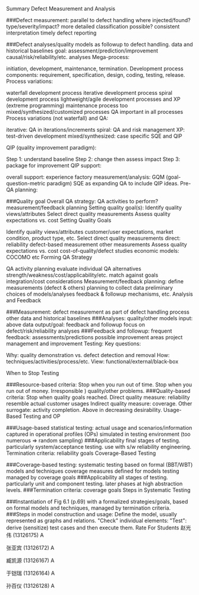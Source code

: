 Summary
Defect Measurement and Analysis

###Defect measurement:
    parallel to defect handling
    where injected/found?
    type/severity/impact?
    more detailed classification possible?
    consistent interpretation
    timely defect reporting

###Defect analyses/quality models
    as followup to defect handling.
    data and historical baselines
    goal: assessment/prediction/improvement
    causal/risk/reliability/etc. analyses
Mega-process:

initiation, development, maintenance, termination.
Development process components:
requirement, specification, design, coding, testing, release.
Process variations:

waterfall development process
iterative development process
spiral development process
lightweight/agile development processes and XP (extreme programming)
maintenance process too
mixed/synthesized/customized processes
QA important in all processes
Process variations (not waterfall) and QA:

iterative: QA in iterations/increments
spiral: QA and risk management
XP: test-driven development
mixed/synthesized: case specific
SQE and QIP

QIP (quality improvement paradigm):

Step 1: understand baseline
Step 2: change then assess impact
Step 3: package for improvement
QIP support:

overall support: experience factory
measurement/analysis: GQM (goal-question-metric paradigm)
SQE as expanding QA to include QIP ideas.
Pre-QA planning:

###Quality goal
Overall QA strategy:
QA activities to perform?
measurement/feedback planning
Setting quality goal(s):
Identify quality views/attributes
Select direct quality measurements
Assess quality expectations vs. cost
Setting Quality Goals

Identify quality views/attributes
customer/user expectations,
market condition,
product type, etc.
Select direct quality measurements
direct: reliability
defect-based measurement
other measurements
Assess quality expectations vs. cost
cost-of-quality/defect studies
economic models: COCOMO etc
Forming QA Strategy

QA activity planning
evaluate individual QA alternatives
strength/weakness/cost/applicability/etc.
match against goals
integration/cost considerations
Measurement/feedback planning:
define measurements (defect & others)
planning to collect data
preliminary choices of models/analyses
feedback & followup mechanisms, etc.
Analysis and Feedback

###Measurement:
    defect measurement as part of defect handling process
    other data and historical baselines
###Analyses: quality/other models
    input: above data
    output/goal: feedback and followup
    focus on defect/risk/reliability analyses
###Feedback and followup:
    frequent feedback: assessments/predictions
    possible improvement areas
    project management and improvement
Testing: Key questions:

Why: quality demonstration vs. defect detection and removal How: techniques/activities/process/etc. View: functional/external/black-box

When to Stop Testing

###Resource-based criteria:
    Stop when you run out of time.
    Stop when you run out of money.
    Irresponsible ) quality/other problems.
###Quality-based criteria:
    Stop when quality goals reached.
    Direct quality measure: reliability
        resemble actual customer usages
Indirect quality measure: coverage.
Other surrogate: activity completion.
Above in decreasing desirability.
Usage-Based Testing and OP

###Usage-based statistical testing:
    actual usage and scenarios/information
    captured in operational profiles (OPs)
    simulated in testing environment
    (too numerous => random sampling)
###Applicability
    final stages of testing.
    particularly system/acceptance testing.
    use with s/w reliability engineering.
Termination criteria: reliability goals
Coverage-Based Testing

###Coverage-based testing:
    systematic testing based on formal (BBT/WBT) models and techniques
    coverage measures defined for models
    testing managed by coverage goals
###Applicability
    all stages of testing.
    particularly unit and component testing.
    later phases at high abstraction levels.
###Termination criteria: coverage goals
Steps in Systematic Testing

###Instantiation of Fig 6.1 (p.69)
    with a formalized strategies/goals,
    based on formal models and techniques,
    managed by termination criteria.
###Steps in model construction and usage:
    Define the model, usually represented as graphs and relations.
    "Check" individual elements:
    "Test": derive (sensitize) test cases and then execute them.
Rate For Students
赵光伟 (13126175) A

张亚宾 (13126172) A

臧凯源 (13126167) A

于铠瑞 (13126164) A

孙百仪 (13126128) A
